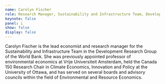 ```yaml
---
name: Carolyn Fischer
role: Research Manager, Sustainability and Infrastructure Team, Development Research Group, World Bank
keynote: false
panel: i
show: false
display: false
---
```


Carolyn Fischer is the lead economist and research manager for the Sustainability and Infrastructure Team in the Development Research Group of the World Bank. She was previously appointed professor of environmental economics at Vrije Universiteit Amsterdam, held the Canada 150 Research Chair in Climate Economics, Innovation and Policy at the University of Ottawa, and has served on several boards and advisory councils within the field of Environmental and Resource Economics. 
